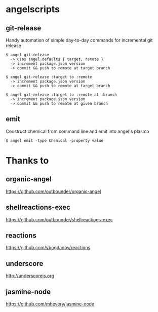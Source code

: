# angelscripts

## git-release
Handy automation of simple day-to-day commands for incremental git release

    $ angel git-release
      -> uses angel.defaults { target, remote }
      -> increment package.json version
      -> commit && push to remote at target branch

    $ angel git-release :target to :remote
      -> increment package.json version
      -> commit && push to remote at target branch

    $ angel git-release :target to :remote at :branch
      -> increment package.json version
      -> commit && push to remote at given branch

## emit
Construct chemical from command line and emit into angel's plasma

    $ angel emit -type Chemical -property value


# Thanks to

## organic-angel
https://github.com/outbounder/organic-angel

## shellreactions-exec
https://github.com/outbounder/shellreactions-exec

## reactions
https://github.com/vbogdanov/reactions

## underscore 
http://underscorejs.org

## jasmine-node
https://github.com/mhevery/jasmine-node